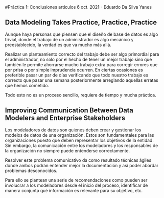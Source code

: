 #Práctica 1: Conclusiones articulos 
6 oct. 2021 -  Eduardo Da Silva Yanes

## Data Modeling Takes Practice, Practice, Practice

Aunque haya personas que piensen que el diseño de base de datos es algo trivial, donde el trabajo de un administrador es algo mecánico y preestablecido, la verdad es que va mucho más allá.

Realizar un planteamiento correcto del trabajo debe ser algo primordial para el administrador, no solo por el hecho de tener un mejor trabajo sino que también le permite ahorrarse mucho trabajo extra para corregir errores que por prisa o por simple imprudencia ocurren. En ciertas ocasiones es preferible pasar un par de días verificando que todo nuestro trabajo es correcto que pasar una semana posteriormente arreglando aquellas erratas que hemos cometido.

Todo esto no es un proceso sencillo, requiere de tiempo y mucha práctica.

## Improving Communication Between Data Modelers and Enterprise Stakeholders

Los modeladores de datos son quienes deben crear y gestionar los modelos de datos de una organización. Estos son fundamentales para las organizaciones puesto que deben representar los objetivos de la entidad. Sin embargo, la comunicación entre los modeladores y los responsables de la organización no siempre puede entenderse correctamente. 

Resolver este problema comunicativo da como resultado técnicas ágiles donde ambos podrán entender mejor la documentación y así poder abordar problemas desconocidos.

Para ello se plantean una serie de recomendaciones como pueden ser involucrar a los modeladores desde el inicio del proceso, identificar de manera conjunta qué información es relevante para su objetivo, etc. 
